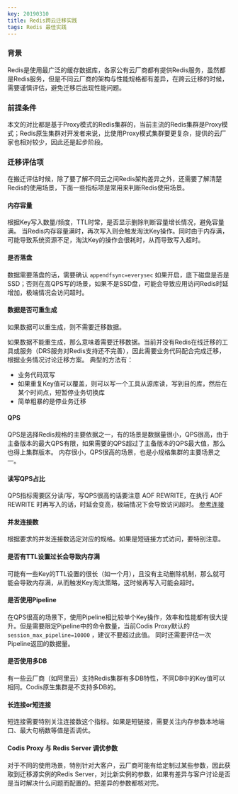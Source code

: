 ```yaml
---
key: 20190310
title: Redis跨云迁移实践
tags: Redis 最佳实践 
---
```


### 背景
Redis是使用最广泛的缓存数据库，各家公有云厂商都有提供Redis服务，虽然都是Redis服务，但是不同云厂商的架构与性能规格都有差异，在跨云迁移的时候，需要谨慎评估，避免迁移后出现性能问题。

### 前提条件
本文的对比都是基于Proxy模式的Redis集群的，当前主流的Redis集群是Proxy模式；Redis原生集群对开发者来说，比使用Proxy模式集群要更复杂，提供的云厂家也相对较少，因此还是起步阶段。<!--more-->

### 迁移评估项
在搬迁评估时候，除了要了解不同云之间Redis架构差异之外，还需要了解清楚Redis的使用场景，下面一些指标项是常用来判断Redis使用场景。

#### 内存容量
根据Key写入数量/频度，TTL时常，是否显示删除判断容量增长情况，避免容量满。
当Redis内存容量满时，再次写入则会触发淘汰Key操作。同时由于内存满，可能导致系统资源不足，淘汰Key的操作会很耗时，从而导致写入超时。

#### 是否落盘
数据需要落盘的话，需要确认 ```appendfsync=everysec``` 如果开启，底下磁盘是否是SSD；否则在高QPS写的场景，如果不是SSD盘，可能会导致应用访问Redis时延增加，极端情况会访问超时。

#### 数据是否可重生成
如果数据可以重生成，则不需要迁移数据。

如果数据不能重生成，那么意味着需要迁移数据。当前并没有Redis在线迁移的工具或服务（DRS服务对Redis支持还不完善），因此需要业务代码配合完成迁移，根据业务情况讨论迁移方案。
典型的方法有：
- 业务代码双写
- 如果重复Key值可以覆盖，则可以写一个工具从源库读，写到目的库，然后在某个时间点，短暂停业务切换库
- 简单粗暴的是停业务迁移

#### QPS
QPS是选择Redis规格的主要依据之一，有的场景是数据量很小，QPS很高，由于主备版本的最大QPS有限，如果需要的QPS超过了主备版本的QPS最大值，那么也得上集群版本。
内存很小，QPS很高的场景，也是小规格集群的主要场景之一。

#### 读写QPS占比
QPS指标需要区分读/写，写QPS很高的话要注意 AOF REWRITE，在执行 AOF REWRITE 时再写入的话，时延会变高，极端情况下会导致访问超时。
[参考连接](http://mysql.taobao.org/monthly/2016/03/05/)

#### 并发连接数
根据要求的并发连接数选定对应的规格。如果是短链接方式访问，要特别注意。

#### 是否有TTL设置过长会导致内存满
可能有一些Key的TTL设置的很长（如一个月），且没有主动删除机制，那么就可能会导致内存满，从而触发Key淘汰策略，这时候再写入可能会超时。

#### 是否使用Pipeline
在QPS很高的场景下，使用Pipeline相比较单个Key操作，效率和性能都有很大提升。但是需要限定Pipeline中的命令数量，当前Codis Proxy默认的 ```session_max_pipeline=10000``` ，建议不要超过此值。
同时还需要评估一次Pipeline返回的数据量。

#### 是否使用多DB
有一些云厂商（如阿里云）支持Redis集群有多DB特性，不同DB中的Key值可以相同。Codis原生集群是不支持多DB的。

#### 长连接or短连接
短连接需要特别关注连接数这个指标。如果是短链接，需要关注内存参数本地端口、最大句柄数等值是否调优。

#### Codis Proxy 与 Redis Server 调优参数
对于不同的使用场景，特别针对大客户，云厂商可能有给定制过某些参数，因此获取到迁移源实例的Redis Server，对比新实例的参数，如果有差异与客户讨论是否是当时解决什么问题而配置的。把差异的参数都核对完。
